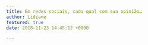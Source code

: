 ```yaml
---
title: Em redes sociais, cada qual com sua opinião…
author: Lidiane
featured: true
date: 2018-11-23 14:45:12 +0000

---
```

